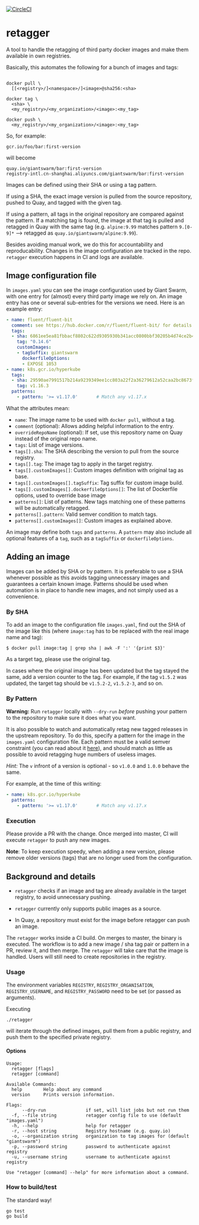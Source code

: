 [![CircleCI](https://circleci.com/gh/giantswarm/retagger.svg?style=shield)](https://circleci.com/gh/giantswarm/retagger)

# retagger

A tool to handle the retagging of third party docker images and make them
available in own registries.

Basically, this automates the following for a bunch of images and tags:

```nohighlight

docker pull \
  [[<registry>/]<namespace>/]<image>@sha256:<sha>

docker tag \
  <sha> \
  <my_registry>/<my_organization>/<image>:<my_tag>

docker push \
  <my_registry>/<my_organization>/<image>:<my_tag>
```

So, for example:

    gcr.io/foo/bar:first-version

will become

    quay.io/giantswarm/bar:first-version
    registry-intl.cn-shanghai.aliyuncs.com/giantswarm/bar:first-version

Images can be defined using their SHA or using a tag pattern.

If using a SHA, the exact image version is pulled from the source repository, pushed to Quay, and tagged with the given tag.

If using a pattern, all tags in the original repository are compared against the pattern.
If a matching tag is found, the image at that tag is pulled and retagged in Quay with the same tag
(e.g. `alpine:9.99` matches pattern `9.[0-9]*` --> retagged as `quay.io/giantswarm/alpine:9.99`).

Besides avoiding manual work, we do this for accountability and reproducability.
Changes in the image configuration are tracked in the repo. `retagger` execution
happens in CI and logs are available.

## Image configuration file

In `images.yaml` you can see the image configuration used by Giant Swarm,
with one entry for (almost) every third party image we rely on.
An image entry has one or several sub-entries for the versions we need.
Here is an example entry:

```yaml
- name: fluent/fluent-bit
  comment: see https://hub.docker.com/r/fluent/fluent-bit/ for details
  tags:
  - sha: 6861ee5ea81fbbacf8802c622d9305930b341acc0800bbf30205b4d74ce2b486
    tag: "0.14.6"
    customImages:
    - tagSuffix: giantswarm
      dockerfileOptions:
      - EXPOSE 1053
- name: k8s.gcr.io/hyperkube
  tags:
  - sha: 29590ae7991517b214a9239349ee1cc803a22f2a36279612a52caa2bc8673ff0
    tag: v1.16.3
  patterns:
    - pattern: '>= v1.17.0'       # Match any v1.17.x
```

What the attributes mean:

- `name`: The image name to be used with `docker pull`, without a tag.
- `comment` (optional): Allows adding helpful information to the entry.
- `overrideRepoName` (optional): If set, use this repository name on Quay instead of the original repo name.
- `tags`: List of image versions.
- `tags[].sha`: The SHA describing the version to pull from the source registry.
- `tags[].tag`: The image tag to apply in the target registry.
- `tags[].customImages[]`: Custom images definition with original tag as base.
- `tags[].customImages[].tagSuffix`: Tag suffix for custom image build.
- `tags[].customImages[].dockerfileOptions[]`: The list of Dockerfile options, used to override base image
- `patterns[]`: List of patterns. New tags matching one of these patterns will be automatically retagged.
- `patterns[].pattern`: Valid semver condition to match tags.
- `patterns[].customImages[]`: Custom images as explained above.

An image may define both `tags` and `patterns`.
A `pattern` may also include all optional features of a `tag`, such as a `tagSuffix` or `dockerfileOptions`.

## Adding an image

Images can be added by SHA or by pattern. It is preferable to use a SHA whenever possible as this avoids tagging unnecessary images and guarantees a certain known image. Patterns should be used when automation is in place to handle new images, and not simply used as a convenience.

### By SHA

To add an image to the configuration file `images.yaml`, find out the SHA of the
image like this (where `image:tag` has to be replaced with the real image name
and tag):

```nohighlight
$ docker pull image:tag | grep sha | awk -F ':' '{print $3}'
```

As a target tag, please use the original tag.

In cases where the original image has been updated but the tag stayed the same,
add a version counter to the tag. For example, if the tag `v1.5.2` was updated,
the target tag should be `v1.5.2-2`, `v1.5.2-3`, and so on.

### By Pattern

**Warning:** Run `retagger` locally with `--dry-run` _before_ pushing your pattern to the repository to make sure it does what you want.

It is also possible to watch and automatically retag new tagged releases in the upstream repository.
To do this, specify a pattern for the image in the `images.yaml` configuration file.
Each pattern must be a valid semver constraint (you can read about it [here](https://github.com/Masterminds/semver)),
and should match as little as possible to avoid retagging huge numbers of useless images.

_Hint:_ The `v` infront of a version is optional - so `v1.0.0` and `1.0.0` behave the same.

For example, at the time of this writing:

```yaml
- name: k8s.gcr.io/hyperkube
  patterns:
    - pattern: '>= v1.17.0'       # Match any v1.17.x
```

### Execution

Please provide a PR with the change. Once merged into master, CI will execute
`retagger` to push any new images.

**Note**: To keep execution speedy, when adding a new version, please remove older versions (tags) that are no longer used from the configuration.

## Background and details

- `retagger` checks if an image and tag are already available in the target
registry, to avoid unnecessary pushing.

- `retagger` currently only supports public images as a source.

- In Quay, a repository must exist for the image before retagger can push an image.

The `retagger` works inside a CI build. On merges to master, the binary is executed. The workflow is to add a new image / sha tag pair or pattern in a PR, review it, and then merge. The `retagger` will take care that the image is handled. Users will still need to create repositories in the registry.

### Usage

The environment variables `REGISTRY`, `REGISTRY_ORGANISATION`, `REGISTRY_USERNAME`, and `REGISTRY_PASSWORD` need to be set (or passed as arguments).

Executing

```console
./retagger
```

will iterate through the defined images, pull them from a public registry, and push them to the specified private registry.

#### Options

```console
Usage:
  retagger [flags]
  retagger [command]

Available Commands:
  help        Help about any command
  version     Prints version information.

Flags:
      --dry-run               if set, will list jobs but not run them
  -f, --file string           retagger config file to use (default "images.yaml")
  -h, --help                  help for retagger
  -r, --host string           Registry hostname (e.g. quay.io)
  -o, --organization string   organization to tag images for (default "giantswarm")
  -p, --password string       password to authenticate against registry
  -u, --username string       username to authenticate against registry

Use "retagger [command] --help" for more information about a command.
```

### How to build/test

The standard way!

```nohighlight
go test
go build
```
